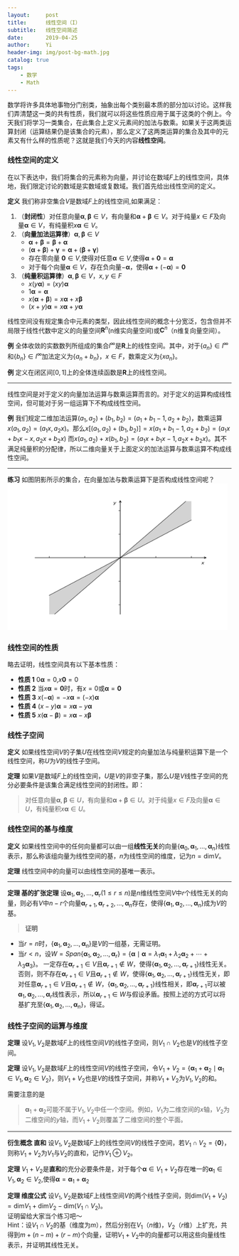 ```yaml
---
layout:     post
title:      线性空间（I）
subtitle:   线性空间简述
date:       2019-04-25
author:     Yi
header-img: img/post-bg-math.jpg
catalog: true
tags:
    - 数学
    - Math
---
```

数学将许多具体地事物分门别类，抽象出每个类别最本质的部分加以讨论。这样我们弄清楚这一类的共有性质，我们就可以将这些性质应用于属于这类的个例上。今天我们将学习一类集合，在此集合上定义元素间的加法与数乘。如果关于这两类运算封闭（运算结果仍是该集合的元素），那么定义了这两类运算的集合及其中的元素又有什么样的性质呢？这就是我们今天的内容**线性空间**。

### 线性空间的定义
在以下表达中，我们将集合的元素称为向量，并讨论在数域$F$上的线性空间，具体地，我们限定讨论的数域是实数域或复数域。我们首先给出线性空间的定义。

**定义** 我们称非空集合$V$是数域$F$上的线性空间,如果满足：
1. （**封闭性**）对任意向量$\boldsymbol\alpha,\boldsymbol\beta\in V$，有向量和$\boldsymbol\alpha + \boldsymbol\beta\in V$。对于纯量$x\in F$及向量$\boldsymbol\alpha \in V$，有纯量积$x\boldsymbol\alpha\in V$。
2. （**向量加法运算律**）$\boldsymbol\alpha,\boldsymbol\beta\in V$
   * $\boldsymbol\alpha+\boldsymbol\beta=\boldsymbol\beta+\boldsymbol\alpha$
   * $(\boldsymbol\alpha+\boldsymbol\beta)+\boldsymbol\gamma=\boldsymbol\alpha+(\boldsymbol\beta+\boldsymbol\gamma)$
   * 存在零向量 $\boldsymbol0\in V$,使得对任意$\boldsymbol\alpha\in V$,使得$\boldsymbol\alpha + \boldsymbol0=\boldsymbol\alpha$
   * 对于每个向量$\boldsymbol\alpha\in V$，存在负向量$-\boldsymbol\alpha$，使得$\boldsymbol\alpha+(-\boldsymbol\alpha)=\boldsymbol0$
3. （**纯量积运算律**）$\boldsymbol\alpha,\boldsymbol\beta\in V$，$x,y\in F$
   * $x(y\boldsymbol\alpha)=(xy)\boldsymbol\alpha$
   * $1\boldsymbol\alpha=\boldsymbol\alpha$
   * $x(\boldsymbol\alpha+\boldsymbol\beta)=x\boldsymbol\alpha+x\boldsymbol\beta$
   * $(x+y)\boldsymbol\alpha = x\boldsymbol\alpha+y\boldsymbol\alpha$

线性空间没有规定集合中元素的类型，因此线性空间的概念十分宽泛，包含但并不局限于线性代数中定义的向量空间$\boldsymbol R^n$(n维实向量空间)或$\boldsymbol C^n$（n维复向量空间）。

**例** 全体收敛的实数数列所组成的集合$l^\infty$是$\boldsymbol R$上的线性空间。其中，对于$\lbrace a_n\rbrace\in l^\infty$和$\lbrace b_n\rbrace\in l^\infty$加法定义为$\lbrace a_n + b_n\rbrace$，$x\in F$，数乘定义为$\lbrace x a_n\rbrace$。

**例** 定义在闭区间$[0,1]$上的全体连续函数是$\boldsymbol R$上的线性空间。


---
线性空间是对于定义的向量加法运算与数乘运算而言的。对于定义的运算构成线性空间，但可能对于另一组运算下不构成线性空间。

**例** 我们规定二维加法运算$(a_1,a_2)+(b_1,b_2)=(a_1+b_1-1,a_2+b_2)$，数乘运算$x(a_1,a_2)=(a_1x,a_2x)$。那么$x[(a_1,a_2)+(b_1,b_2)]=x(a_1+b_1-1,a_2+b_2)=(a_1x+b_1x-x,a_2x+b_2x)$
而$x(a_1,a_2)+x(b_1,b_2)=(a_1x+b_1x-1,a_2x+b_2x)$。其不满足纯量积的分配律，所以二维向量关于上面定义的加法运算与数乘运算不构成线性空间。

---

**练习** 如图阴影所示的集合，在向量加法与数乘运算下是否构成线性空间呢？
<img src="/img/linearspace/think_1.png"  height="330" width="495">

### 线性空间的性质

略去证明，线性空间具有以下基本性质：
   * **性质 1** $0\boldsymbol\alpha=0$,$x\boldsymbol0=0$
   * **性质 2** 当$x\boldsymbol\alpha=\boldsymbol0$时，有$x=0$或$\boldsymbol\alpha=\boldsymbol0$
   * **性质 3** $x(-\boldsymbol\alpha)=-x\boldsymbol\alpha=(-x)\boldsymbol\alpha$
   * **性质 4** $(x-y)\boldsymbol\alpha=x\boldsymbol\alpha-y\boldsymbol\alpha$
   * **性质 5** $x(\boldsymbol\alpha-\boldsymbol\beta)=x\boldsymbol\alpha-x\boldsymbol\beta$



### 线性子空间
**定义** 如果线性空间$V$的子集$U$在线性空间$V$规定的向量加法与纯量积运算下是一个线性空间，称$U$为$V$的线性子空间。


**定理** 如果$V$是数域$F$上的线性空间，$U$是$V$的非空子集，那么$U$是$V$线性子空间的充分必要条件是该集合满足线性空间的封闭性。即：
>对任意向量$\boldsymbol\alpha,\boldsymbol\beta\in U$，有向量和$\boldsymbol\alpha + \boldsymbol\beta\in U$。对于纯量$x\in F$及向量$\boldsymbol\alpha \in U$，有纯量积$x\boldsymbol\alpha\in U$。

### 线性空间的基与维度

**定义** 如果线性空间中的任何向量都可以由一组**线性无关**的向量$\lbrace\boldsymbol\alpha_0,\boldsymbol\alpha_1,...,\boldsymbol\alpha_n\rbrace$线性表示，那么称该组向量为线性空间的基，$n$为线性空间的维度，记为$n=\text{dim} V$。

**定理** 线性空间中的向量可以由线性空间的基唯一表示。

---

**定理 基的扩张定理** 设$\boldsymbol\alpha_1,\boldsymbol\alpha_2,...,\boldsymbol\alpha_r (1\le r \le n)$是$n$维线性空间$V$中$r$个线性无关的向量，则必有$V$中$n-r$个向量$\boldsymbol\alpha_{r+1},\boldsymbol\alpha_{r+2},...,\boldsymbol\alpha_n$存在，使得$\lbrace\boldsymbol\alpha_1,\boldsymbol\alpha_2,...,\boldsymbol\alpha_n\rbrace$成为$V$的基。

>**证明** 
* 当$r=n$时，$\lbrace\boldsymbol\alpha_1,\boldsymbol\alpha_2,...,\boldsymbol\alpha_n\rbrace$是$V$的一组基，无需证明。
* 当$r<n$，设$W=Span\lbrace \boldsymbol\alpha_1,\boldsymbol\alpha_2,...,\boldsymbol\alpha_r\rbrace =\lbrace \boldsymbol\alpha\mid \boldsymbol\alpha=\lambda_1\boldsymbol\alpha_1+\lambda_2\boldsymbol\alpha_2+\cdots+\lambda_3\boldsymbol\alpha_3 \rbrace$。
一定存在$\boldsymbol\alpha_{r+1}\in V$且$\boldsymbol\alpha_{r+1}\notin W$，使得$\lbrace\boldsymbol\alpha_1,\boldsymbol\alpha_2,...,\boldsymbol\alpha_{r+1}\rbrace$线性无关。否则，则不存在$\boldsymbol\alpha_{r+1}\in V$且$\boldsymbol\alpha_{r+1}\notin W$，使得$\lbrace\boldsymbol\alpha_1,\boldsymbol\alpha_2,...,\boldsymbol\alpha_{r+1}\rbrace$线性无关，即对任意$\boldsymbol\alpha_{r+1}\in V$且$\boldsymbol\alpha_{r+1}\notin W$，$\lbrace\boldsymbol\alpha_1,\boldsymbol\alpha_2,...,\boldsymbol\alpha_{r+1}\rbrace$线性相关，即$\boldsymbol\alpha_{r+1}$可以被$\boldsymbol\alpha_1,\boldsymbol\alpha_2,...,\boldsymbol\alpha_r$线性表示，所以$\boldsymbol\alpha_{r+1}\in W$与假设矛盾。按照上述的方式可以将基扩充至$\lbrace\boldsymbol\alpha_1,\boldsymbol\alpha_2,...,\boldsymbol\alpha_n\rbrace$，得证。


### 线性子空间的运算与维度

**定理** 设$V_1,V_2$是数域$F$上的线性空间$V$的线性子空间，则$V_1\cap V_2$也是$V$的线性子空间。

**定理** 设$V_1,V_2$是数域$F$上的线性空间$V$的线性子空间，令$V_1+V_2=\lbrace\boldsymbol\alpha_1+\boldsymbol\alpha_2\mid\boldsymbol\alpha_1\in V_1,\boldsymbol\alpha_2\in V_2\rbrace$，则$V_1+V_2$也是$V$的线性子空间，并称$V_1+V_2$为$V_1,V_2$的和。

需要注意的是
>$\boldsymbol\alpha_1+\boldsymbol\alpha_2$可能不属于$V_1,V_2$中任一个空间。例如，$V_1$为二维空间的$x$轴，$V_2$为二维空间的$y$轴，而$V_1+V_2$则覆盖了二维空间的整个平面。

***

**衍生概念 直和** 设$V_1,V_2$是数域$F$上的线性空间$V$的线性子空间，若$V_1\cap V_2=\lbrace\boldsymbol0\rbrace$，则称$V_1+V_2$为$V_1$与$V_2$的直和，记作$V_1\oplus V_2$。

**定理** $V_1+V_2$是**直和**的充分必要条件是，对于每个$\boldsymbol\alpha\in V_1+V_2$存在唯一的$\boldsymbol\alpha_1\in V_1,\boldsymbol\alpha_2\in V_2$,使得$\boldsymbol\alpha=\boldsymbol\alpha_1+\boldsymbol\alpha_2$

**定理 维度公式** 设$V_1,V_2$是数域$F$上线性空间$V$的两个线性子空间，则$\text{dim}(V_1+V_2)=\text{dim}V_1+\text{dim}V_2-\text{dim}(V_1\cap V_2)$。  
证明留给大家当个练习吧～  
Hint：设$V_1\cap V_2$的基（维度为$m$），然后分别在$V_1$（$n$维)，$V_2$（$r$维）上扩充，共得到$m + (n-m) + (r-m)$个向量，证明$V_1+V_2$中的向量都可以用这些向量线性表示，并证明其线性无关。


